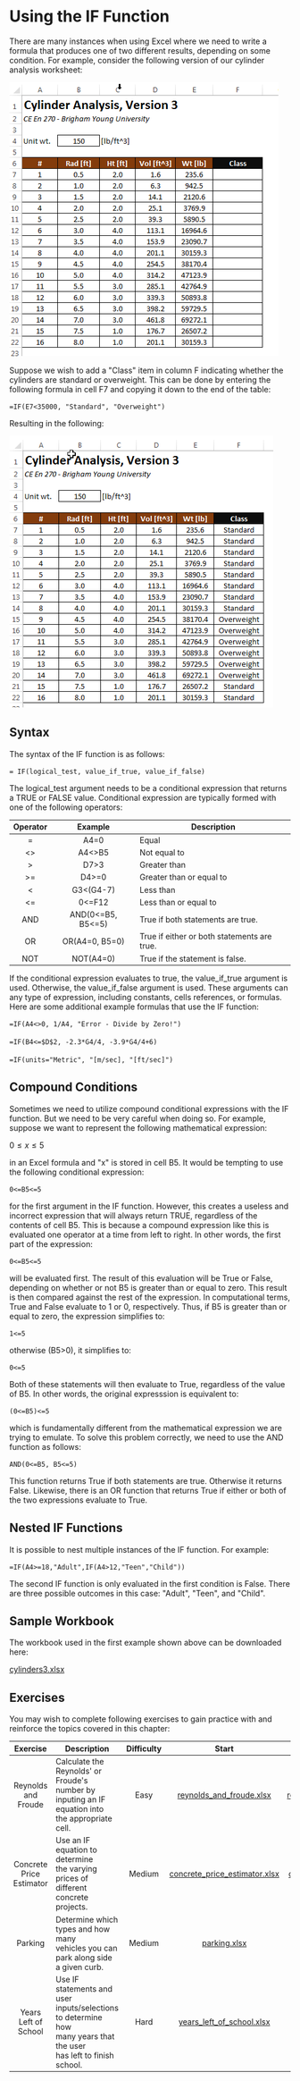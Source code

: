 # Using the IF Function

There are many instances when using Excel where we need to write a formula that produces one of two different results, depending on some condition. For example, consider the following version of our cylinder analysis worksheet:

![workbook-1.png](images/workbook-1.png)

Suppose we wish to add a "Class" item in column F indicating whether the cylinders are standard or overweight. This can be done by entering the following formula in cell F7 and copying it down to the end of the table:

```excel
=IF(E7<35000, "Standard", "Overweight")
```

Resulting in the following:

![workbook-2.png](images/workbook-2.png)

## Syntax

The syntax of the IF function is as follows:

```excel
= IF(logical_test, value_if_true, value_if_false)
```

The logical_test argument needs to be a conditional expression that returns a TRUE or FALSE value. Conditional expression are typically formed with one of the following operators:

| Operator | Example      | Description               |
|:--------:|:------------:|---------------------------|
| =        | A4=0        | Equal                     |
| <>       | A4<>B5      | Not equal to              |
| >        | D7>3        | Greater than              |
| >=       | D4>=0       | Greater than or equal to  |
| <        | G3<(G4-7)    | Less than                 |
| <=       | 0<=F12      | Less than or equal to     |
| AND      | AND(0<=B5, B5<=5) | True if both statements are true. |
| OR       | OR(A4=0, B5=0) | True if either or both statements are true. |
| NOT      | NOT(A4=0)   | True if the statement is false. |

If the conditional expression evaluates to true, the value_if_true argument is used. Otherwise, the value_if_false argument is used. These arguments can any type of expression, including constants, cells references, or formulas. Here are some additional example formulas that use the IF function:

```excel
=IF(A4<>0, 1/A4, "Error - Divide by Zero!")

=IF(B4<=$D$2, -2.3*G4/4, -3.9*G4/4+6)

=IF(units="Metric", "[m/sec], "[ft/sec]")
```

## Compound Conditions

Sometimes we need to utilize compound conditional expressions with the IF function. But we need to be very careful when doing so. For example, suppose we want to represent the following mathematical expression:

$0 ≤ x ≤ 5$

in an Excel formula and "x" is stored in cell B5. It would be tempting to use the following conditional expression:

```excel
0<=B5<=5
```

for the first argument in the IF function. However, this creates a useless and incorrect expression that will always return TRUE, regardless of the contents of cell B5. This is because a compound expression like this is evaluated one operator at a time from left to right. In other words, the first part of the expression:

```excel
0<=B5<=5
```


will be evaluated first. The result of this evaluation will be True or False, depending on whether or not B5 is greater than or equal to zero. This result is then compared against the rest of the expression. In computational terms, True and False evaluate to 1 or 0, respectively. Thus, if B5 is greater than or equal to zero, the expression simplifies to:

```excel
1<=5
```

otherwise (B5>0), it simplifies to:

```excel
0<=5
```

Both of these statements will then evaluate to True, regardless of the value of B5. In other words, the original expresssion is equivalent to:

```excel
(0<=B5)<=5
```

which is fundamentally different from the mathematical expression we are trying to emulate. To solve this problem correctly, we need to use the AND function as follows:

```excel
AND(0<=B5, B5<=5)
```

This function returns True if both statements are true. Otherwise it returns False. Likewise, there is an OR function that returns True if either or both of the two expressions evaluate to True.

## Nested IF Functions

It is possible to nest multiple instances of the IF function. For example:

```excel
=IF(A4>=18,"Adult",IF(A4>12,"Teen","Child"))
```

The second IF function is only evaluated in the first condition is False. There are three possible outcomes in this case: "Adult", "Teen", and "Child".

## Sample Workbook

The workbook used in the first example shown above can be downloaded here:

[cylinders3.xlsx](files/cylinders3.xlsx)

## Exercises

You may wish to complete following exercises to gain practice with and reinforce the topics covered in this chapter:

| Exercise	| Description	                                                                                                      | Difficulty	| Start	| Solution	|
|:--------:|-------------------------------------------------------------------------------------------------------------------|:----------:|:-----:|:--------:|
| Reynolds and Froude | Calculate the Reynolds' or Froude's<br> number by inputing an IF equation into<br> the appropriate cell.              | Easy | [reynolds_and_froude.xlsx](files/reynolds_and_froude.xlsx) | [reynolds_and_froude_key.xlsx.xlsm](files/reynolds_and_froude_key.xlsx.xlsm) |
| Concrete Price Estimator | Use an IF equation to determine <br>the varying prices of different concrete <br>projects.                                | Medium | [concrete_price_estimator.xlsx](files/concrete_price_estimator.xlsx) | [concrete_price_estimator_key.xlsx](files/concrete_price_estimator_key.xlsx) |
| Parking | Determine which types and how many<br> vehicles you can park along side<br> a given curb.                                 | Medium | [parking.xlsx](files/parking.xlsx) | [parking_key.xlsx](files/parking_key.xlsx) |
| Years Left of School | Use IF statements and user <br>inputs/selections to determine how <br>many years that the user<br> has left to finish school. | Hard | [years_left_of_school.xlsx](files/years_left_of_school.xlsx) | [years_left_of_school_key.xlsx](files/years_left_of_school_key.xlsx) |